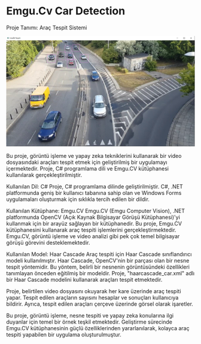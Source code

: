 # Emgu.Cv Car Detection
Proje Tanımı: Araç Tespit Sistemi

![alt text](https://github.com/abdullaheroll/c-emgucv-car-detection/blob/main/dec-image.png?raw=true)

Bu proje, görüntü işleme ve yapay zeka tekniklerini kullanarak bir video dosyasındaki araçları tespit etmek için geliştirilmiş bir uygulamayı içermektedir. Proje, C# programlama dili ve Emgu.CV kütüphanesi kullanılarak gerçekleştirilmiştir.

Kullanılan Dil: C#
Proje, C# programlama dilinde geliştirilmiştir. C#, .NET platformunda geniş bir kullanıcı tabanına sahip olan ve Windows Forms uygulamaları oluşturmak için sıklıkla tercih edilen bir dildir.

Kullanılan Kütüphane: Emgu.CV
Emgu.CV (Emgu Computer Vision), .NET platformunda OpenCV (Açık Kaynak Bilgisayar Görüşü Kütüphanesi)'yi kullanmak için bir arayüz sağlayan bir kütüphanedir. Bu proje, Emgu.CV kütüphanesini kullanarak araç tespiti işlemlerini gerçekleştirmektedir. Emgu.CV, görüntü işleme ve video analizi gibi pek çok temel bilgisayar görüşü görevini desteklemektedir.

Kullanılan Model: Haar Cascade
Araç tespiti için Haar Cascade sınıflandırıcı modeli kullanılmıştır. Haar Cascade, OpenCV'nin bir parçası olan bir nesne tespit yöntemidir. Bu yöntem, belirli bir nesnenin görüntüsündeki özellikleri tanımlayan önceden eğitilmiş bir modeldir. Proje, "haarcascade_car.xml" adlı bir Haar Cascade modelini kullanarak araçları tespit etmektedir.

Proje, belirtilen video dosyasını okuyarak her kare üzerinde araç tespiti yapar. Tespit edilen araçların sayısını hesaplar ve sonuçları kullanıcıya bildirir. Ayrıca, tespit edilen araçları çerçeve üzerinde görsel olarak işaretler.

Bu proje, görüntü işleme, nesne tespiti ve yapay zeka konularına ilgi duyanlar için temel bir örnek teşkil etmektedir. Geliştirme sürecinde Emgu.CV kütüphanesinin güçlü özelliklerinden yararlanılarak, kolayca araç tespiti yapabilen bir uygulama oluşturulmuştur.
